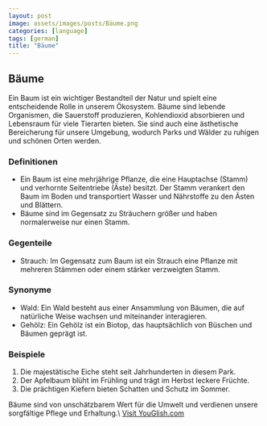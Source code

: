 ```yaml
---
layout: post
image: assets/images/posts/Bäume.png
categories: [language]
tags: [german]
title: "Bäume"
---
```


## Bäume

Ein Baum ist ein wichtiger Bestandteil der Natur und spielt eine entscheidende Rolle in unserem Ökosystem. Bäume sind lebende Organismen, die Sauerstoff produzieren, Kohlendioxid absorbieren und Lebensraum für viele Tierarten bieten. Sie sind auch eine ästhetische Bereicherung für unsere Umgebung, wodurch Parks und Wälder zu ruhigen und schönen Orten werden.

### Definitionen

- Ein Baum ist eine mehrjährige Pflanze, die eine Hauptachse (Stamm) und verhornte Seitentriebe (Äste) besitzt. Der Stamm verankert den Baum im Boden und transportiert Wasser und Nährstoffe zu den Ästen und Blättern.
- Bäume sind im Gegensatz zu Sträuchern größer und haben normalerweise nur einen Stamm.

### Gegenteile

- Strauch: Im Gegensatz zum Baum ist ein Strauch eine Pflanze mit mehreren Stämmen oder einem stärker verzweigten Stamm.

### Synonyme

- Wald: Ein Wald besteht aus einer Ansammlung von Bäumen, die auf natürliche Weise wachsen und miteinander interagieren.
- Gehölz: Ein Gehölz ist ein Biotop, das hauptsächlich von Büschen und Bäumen geprägt ist.

### Beispiele

1. Die majestätische Eiche steht seit Jahrhunderten in diesem Park.
2. Der Apfelbaum blüht im Frühling und trägt im Herbst leckere Früchte.
3. Die prächtigen Kiefern bieten Schatten und Schutz im Sommer.

Bäume sind von unschätzbarem Wert für die Umwelt und verdienen unsere sorgfältige Pflege und Erhaltung.\ <a id="yg-widget-0" class="youglish-widget" data-query="Bäume" data-lang="german" data-components="8412" data-auto-start="0" data-bkg-color="theme_light" data-title="How%20to%20pronounce%20Bäume%20in%20German"  rel="nofollow" href="https://youglish.com">Visit YouGlish.com</a><script async src="https://youglish.com/public/emb/widget.js" charset="utf-8"></script>